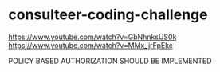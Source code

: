 # consulteer-coding-challenge
https://www.youtube.com/watch?v=GbNhnksUS0k
https://www.youtube.com/watch?v=MMx_jrFpEkc

POLICY BASED AUTHORIZATION SHOULD BE IMPLEMENTED